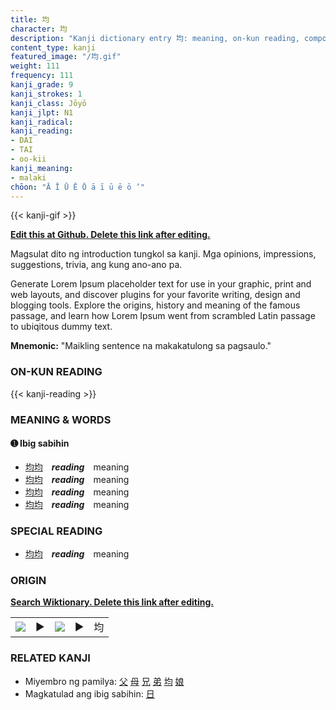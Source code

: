 ```yaml
---
title: 均
character: 均
description: "Kanji dictionary entry 均: meaning, on-kun reading, compounds, origin, related kanji"
content_type: kanji
featured_image: "/均.gif"
weight: 111
frequency: 111
kanji_grade: 9
kanji_strokes: 1
kanji_class: Jōyō
kanji_jlpt: N1
kanji_radical: 
kanji_reading: 
- DAI
- TAI
- oo-kii
kanji_meaning:
- malaki
chōon: "Ā Ī Ū Ē Ō ā ī ū ē ō ’"
---
```

[//]: # (Don't edit the line below. Kanji animated GIF code is automatically generated.)
{{< kanji-gif >}}

[//]: # (Edit below this line.)

**[Edit this at Github. Delete this link after editing.](https://github.com/tim0g/tim/tree/main/content/kanji/均/index.md)**

Magsulat dito ng introduction tungkol sa kanji. Mga opinions, impressions, suggestions, trivia, ang kung ano-ano pa.

Generate Lorem Ipsum placeholder text for use in your graphic, print and web layouts, and discover plugins for your favorite writing, design and blogging tools. Explore the origins, history and meaning of the famous passage, and learn how Lorem Ipsum went from scrambled Latin passage to ubiqitous dummy text.
 
**Mnemonic:** "Maikling sentence na makakatulong sa pagsaulo."

### ON-KUN READING

[//]: # (Don't edit the line below. ON-KUN READING code is automatically generated.)
{{< kanji-reading >}}

### MEANING & WORDS

#### ➊ **Ibig sabihin**
  - [均](../均)[均](../均)　***reading***　meaning
  - [均](../均)[均](../均)　***reading***　meaning
  - [均](../均)[均](../均)　***reading***　meaning
  - [均](../均)[均](../均)　***reading***　meaning

### SPECIAL READING
  - [均](../均)[均](../均)　***reading***　meaning

### ORIGIN

**[Search Wiktionary. Delete this link after editing.](https://wiktionary.org/wiki/均)**
<table class="kanji-table"><tr><td>
<img src="60px-均-bronze.svg.png">
</td><td>▶</td><td>
<img src="60px-均-oracle.svg.png">
</td><td>▶</td>
<td class="kanji-origin">均</td>
</tr></table>

### RELATED KANJI
- Miyembro ng pamilya: [父](../父) [母](../母) [兄](../兄) [弟](../弟) [均](../均) [娘](../娘)
- Magkatulad ang ibig sabihin: [日](../日)
